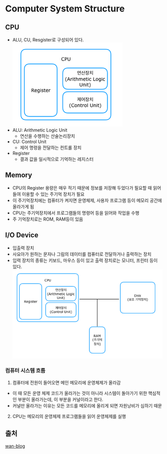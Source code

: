 # Computer System Structure
## CPU
- ALU, CU, Resgister로 구성되어 있다.
![cpu](./img/cpu.png)
- ALU: Arithmetic Logic Unit
  - 연산을 수행하는 산술논리장치
- CU: Control Unit
  - 제어 명령을 전달하는 컨트롤 장치
- Register
  - 결과 값을 일시적으로 기억하는 레지스터

## Memory
- CPU의 Register 용량은 매우 적기 때문에 정보를 저장해 두었다가 필요할 때 읽어들여 이용할 수 있는 주기억 장치가 필요
- 이 주기억장치에는 컴퓨터가 켜지면 운영체제, 사용자 프로그램 등이 메모리 공간에 올라가게 됨
- CPU는 주기억장치에서 프로그램들의 명령어 등을 읽어와 작업을 수행
- 주 기억장치로는 ROM, RAM등이 있음

## I/O Device
- 입출력 장치
- 사요아가 원하는 문자나 그림의 데이터를 컴퓨터로 전달하거나 출력하는 장치
- 입력 장치의 종류는 키보드, 마우스 등이 있고 출력 장치로는 모니터, 프린터 등이 있다.
![computer system structure](./img/computer_system_structure.png)

### 컴퓨터 시스템 흐름
1. 컴퓨터에 전원이 들어오면 메인 메모리에 운영체제가 올라감
- 이 때 모든 운영 체제 코드가 올라가는 것이 아니라 시스템이 돌아가기 위한 핵심적인 부분이 올라가는데, 이 부분을 커널이라고 한다.
- 커널만 올라가는 이유는 모든 코드를 메모리에 올리게 되면 자원낭비가 심하기 때문

2. CPU는 메모리의 운영체제 프로그램들을 읽어 운영체제를 실행

## 출처
[wan-blog](https://wan-blog.tistory.com/32)